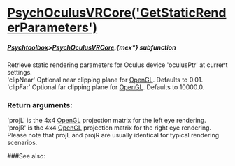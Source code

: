 # [PsychOculusVRCore('GetStaticRenderParameters')](PsychOculusVRCore-GetStaticRenderParameters) 
##### [Psychtoolbox](Psychtoolbox)>[PsychOculusVRCore](PsychOculusVRCore).{mex*} subfunction


Retrieve static rendering parameters for Oculus device 'oculusPtr' at current  
settings.  
'clipNear' Optional near clipping plane for [OpenGL](OpenGL). Defaults to 0.01.  
'clipFar' Optional far clipping plane for [OpenGL](OpenGL). Defaults to 10000.0.  
  
### Return arguments:  
  
'projL' is the 4x4 [OpenGL](OpenGL) projection matrix for the left eye rendering.  
'projR' is the 4x4 [OpenGL](OpenGL) projection matrix for the right eye rendering.  
Please note that projL and projR are usually identical for typical rendering  
scenarios.  
  


###See also:

